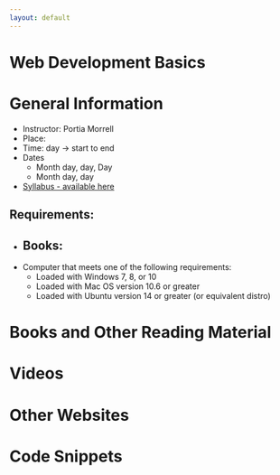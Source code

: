 ```yaml
---
layout: default
---
```

# Web Development Basics

# General Information
- Instructor: Portia Morrell
- Place:
- Time: day -> start to end
- Dates
    - Month day, day, Day
    - Month day, day
- [Syllabus - available here]()

## Requirements:
- Books:
    -
- Computer that meets one of the following requirements:
    - Loaded with Windows 7, 8, or 10
    - Loaded with Mac OS version 10.6 or greater
    - Loaded with Ubuntu version 14 or greater (or equivalent distro)

# Books and Other Reading Material


# Videos


# Other Websites


# Code Snippets
